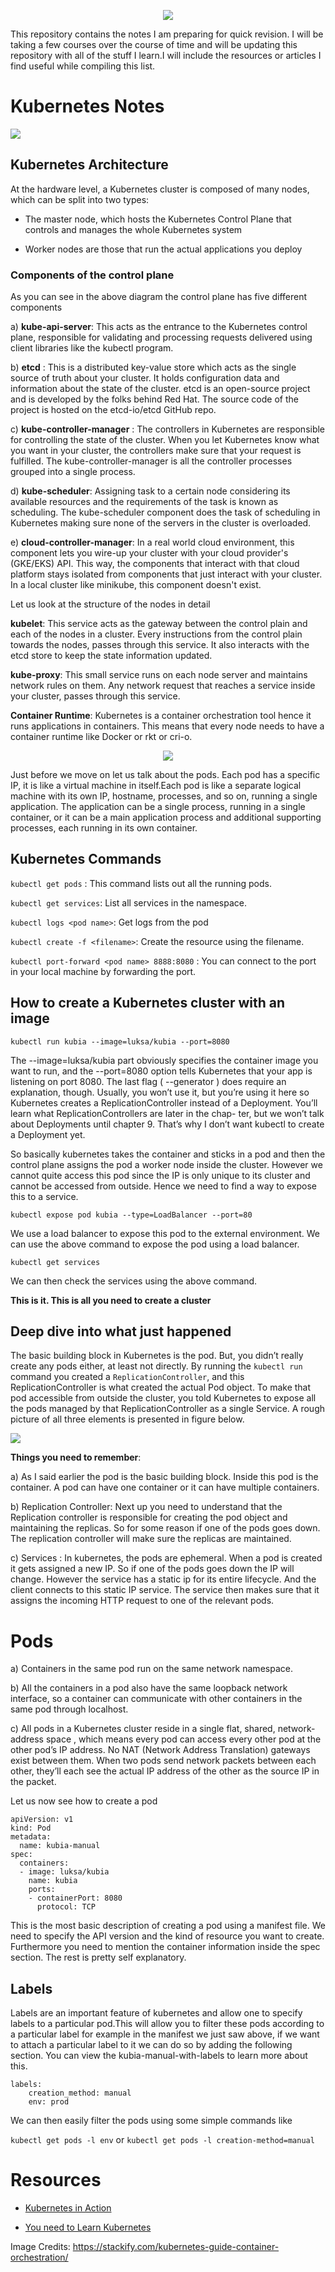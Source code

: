 <p align="center">
  <img src="images/kubernetes-logo.png" />
</p>


This repository contains the notes I am preparing for quick revision. I will be taking a few courses over the course of time and will be updating this repository with all of the stuff I learn.I will include the resources or articles I find useful while compiling this list.

# Kubernetes Notes


![](https://i.imgur.com/kUOQdoH.png)


## Kubernetes Architecture 

At the hardware level, a Kubernetes cluster
is composed of many nodes, which can be split into two types:

 * The master node, which hosts the Kubernetes Control Plane that controls and manages the whole Kubernetes system

*  Worker nodes are those that run the actual applications you deploy

### Components of the control plane 

As you can see in the above diagram the control plane has five different components 

a) **kube-api-server**: This acts as the entrance to the Kubernetes control plane, responsible for validating and processing requests delivered using client libraries like the kubectl program.

b) **etcd** : This is a distributed key-value store which acts as the single source of truth about your cluster. It holds configuration data and information about the state of the cluster. etcd is an open-source project and is developed by the folks behind Red Hat. The source code of the project is hosted on the etcd-io/etcd GitHub repo.


c) **kube-controller-manager** : The controllers in Kubernetes are responsible for controlling the state of the cluster. When you let Kubernetes know what you want in your cluster, the controllers make sure that your request is fulfilled. The kube-controller-manager is all the controller processes grouped into a single process.

d) **kube-scheduler**: Assigning task to a certain node considering its available resources and the requirements of the task is known as scheduling. The kube-scheduler component does the task of scheduling in Kubernetes making sure none of the servers in the cluster is overloaded.

e) **cloud-controller-manager**: In a real world cloud environment, this component lets you wire-up your cluster with your cloud provider's (GKE/EKS) API. This way, the components that interact with that cloud platform stays isolated from components that just interact with your cluster. In a local cluster like minikube, this component doesn't exist.

Let us look at the structure of the nodes in detail

**kubelet**: This service acts as the gateway between the control plain and each of the nodes in a cluster. Every instructions from the control plain towards the nodes, passes through this service. It also interacts with the etcd store to keep the state information updated.

**kube-proxy**: This small service runs on each node server and maintains network rules on them. Any network request that reaches a service inside your cluster, passes through this service.

**Container Runtime**: Kubernetes is a container orchestration tool hence it runs applications in containers. This means that every node needs to have a container runtime like Docker or rkt or cri-o.

<p align="center">
  <img src="images/pods.png" />
</p>


Just before we move on let us talk about the pods. Each pod has a specific IP, it is like a virtual machine in itself.Each pod is like a separate logical machine with its own IP, hostname, processes, and so on,
running a single application. The application can be a single process, running in a
single container, or it can be a main application process and additional supporting
processes, each running in its own container.

## Kubernetes Commands

`kubectl get pods` : This command lists out all the running pods. 

`kubectl get services`: List all services in the namespace.

`kubectl logs <pod name>`: Get logs from the pod

`kubectl create -f <filename>`: Create the resource using the filename.

`kubectl port-forward <pod name> 8888:8080` : You can connect to the port in your local machine by forwarding the port. 

## How to create a Kubernetes cluster with an image

`kubectl run kubia --image=luksa/kubia --port=8080`

The --image=luksa/kubia part obviously specifies the container image you want to
run, and the --port=8080 option tells Kubernetes that your app is listening on port
8080. The last flag ( --generator ) does require an explanation, though. Usually, you
won’t use it, but you’re using it here so Kubernetes creates a ReplicationController
instead of a Deployment. You’ll learn what ReplicationControllers are later in the chap-
ter, but we won’t talk about Deployments until chapter 9. That’s why I don’t want
kubectl to create a Deployment yet.

So basically kubernetes takes the container and sticks in a pod and then the control plane assigns 
the pod a worker node inside the cluster. However we cannot quite access this pod since the IP is only unique
to its cluster and cannot be accessed from outside. Hence we need to find a way to expose this to a service. 

`kubectl expose pod kubia --type=LoadBalancer --port=80`

We use a load balancer to expose this pod to the external environment. We can use the above command to expose the pod using a load balancer.

`kubectl get services`

We can then check the services using the above command.

**This is it. This is all you need to create a cluster**

## Deep dive into what just happened

The basic building block in Kubernetes is the pod. But, you didn’t really create any pods either, at least not directly. By running the `kubectl run` command you
created a `ReplicationController`, and this ReplicationController is what created the
actual Pod object. To make that pod accessible from outside the cluster, you told
Kubernetes to expose all the pods managed by that ReplicationController as a single
Service. A rough picture of all three elements is presented in figure below.

![](https://i.imgur.com/BqRZ7DZ.png)


**Things you need to remember**: 

a) As I said earlier the pod is the basic building block. Inside this pod is the container. A
pod can have one container or it can have multiple containers. 

b) Replication Controller: Next up you need to understand that the Replication controller is responsible for creating the pod object and maintaining the replicas. So for some reason if one of the pods goes down. The replication controller will make sure the replicas are maintained.

c) Services : In kubernetes, the pods are ephemeral. When a pod is created it gets assigned a new IP. So if one of the pods goes down the IP will change. However the service has a static ip for its entire lifecycle. And the client connects to this static IP service. The service then makes sure that it assigns the incoming HTTP request to one of the relevant pods.


# Pods

a) Containers in the same pod run on the same network namespace.

b)  All the containers in a pod also have the same
loopback network interface, so a container can communicate with other containers in the same pod through localhost.

c) All pods in a Kubernetes cluster reside in a single flat, shared, network-address space , which means every pod can access every other pod at the other
pod’s IP address. No NAT (Network Address Translation) gateways exist between them.
When two pods send network packets between each other, they’ll each see the actual
IP address of the other as the source IP in the packet.


Let us now see how to create a pod

```
apiVersion: v1
kind: Pod
metadata:
  name: kubia-manual
spec:
  containers:
  - image: luksa/kubia
    name: kubia 
    ports:
    - containerPort: 8080
      protocol: TCP
```
This is the most basic description of creating a pod using a manifest file. We need to specify the API version and the kind of resource you want to create. Furthermore you need to mention the container information inside the spec section. The rest is pretty self explanatory. 

## Labels

Labels are an important feature of kubernetes and allow one to specify labels to a particular pod.This will allow you to filter these pods according to a particular label for example in the manifest we just saw above, if we want to attach a particular label to it we can do so by adding the following section. You can view the kubia-manual-with-labels to learn more about this. 

```
labels:
    creation_method: manual 
    env: prod
```

We can then easily filter the pods using some simple commands like

`kubectl get pods -l env` or `kubectl get pods -l creation-method=manual`


# Resources

* [Kubernetes in Action](https://github.com/indrabasak/Books/blob/master/Kubernetes%20in%20Action.pdf)

* [You need to Learn Kubernetes](https://www.youtube.com/watch?v=7bA0gTroJjw&ab_channel=NetworkChuck)

Image Credits: https://stackify.com/kubernetes-guide-container-orchestration/
